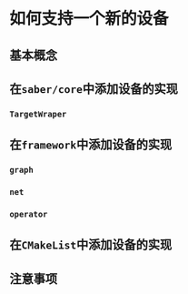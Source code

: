 # 如何支持一个新的设备

## 基本概念


## 在`saber/core`中添加设备的实现


### `TargetWraper`


## 在`framework`中添加设备的实现

### `graph`

### `net`

### `operator`

## 在`CMakeList`中添加设备的实现


## 注意事项
